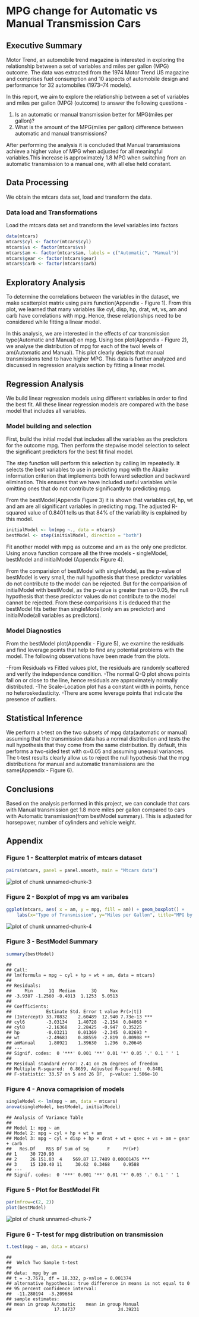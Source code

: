 MPG change for Automatic vs Manual Transmission Cars
===================================================

## Executive Summary

Motor Trend, an automobile trend magazine is interested in exploring the relationship between a set of variables and miles per gallon (MPG) outcome. The data was extracted from the 1974 Motor Trend US magazine and comprises fuel consumption and 10 aspects of automobile design and performance for 32 automobiles (1973–74 models).

In this report, we aim to explore the relationship between a set of variables and miles per gallon (MPG) (outcome) to answer the following questions -
1. Is an automatic or manual transmission better for MPG(miles per gallon)?
2. What is the amount of the MPG(miles per gallon) difference between automatic and manual transmissions?

After performing the analysis it is concluded that Manual transmissions achieve a higher value of MPG when adjusted for all meaningful variables.This increase is approximately 1.8 MPG when switching from an automatic transmission to a manual one, with all else held constant.

## Data Processing

We obtain the mtcars data set, load and transform the data.

### Data load and Transformations

Load the mtcars data set and transform the level variables into factors

```r
data(mtcars)
mtcars$cyl <- factor(mtcars$cyl)
mtcars$vs <- factor(mtcars$vs)
mtcars$am <- factor(mtcars$am, labels = c("Automatic", "Manual"))
mtcars$gear <- factor(mtcars$gear)
mtcars$carb <- factor(mtcars$carb)
```

## Exploratory Analysis

To determine the correlations between the variables in the dataset, we make scatterplot matrix using pairs function(Appendix - Figure 1). From this plot, we learned that many variables like cyl, disp, hp, drat, wt, vs, am and carb have correlations with mpg. Hence, these relationships need to be considered while fitting a linear model.

In this analysis, we are interested in the effects of car transmission type(Automatic and Manual) on mpg. Using box plot(Appendix - Figure 2), we analyse the distribution of mpg for each of the twol levels of am(Automatic and Manual).  This plot clearly depicts that manual transmissions tend to have higher MPG. This data is further analyzed and discussed in regression analysis section by fitting a linear model.

## Regression Analysis

We build linear regression models using different variables in order to find the best fit. All these linear regression models are compared with the base model that includes all variables.

### Model building and selection

First, build the initial model that includes all the variables as the predictors for the outcome mpg. Then perform the stepwise model selection to select the significant predictors for the best fit final model.

The step function will perform this selection by calling lm repeatedly. It selects the best variables to use in predicting mpg with the Akaike information criterion that implements both forward selection and backward elimination. This ensures that we have included useful variables while omitting ones that do not contribute significantly to predicting mpg.

From the bestModel(Appendix Figure 3) it is shown that variables cyl, hp, wt and am are all significant variables in predicting mpg. The adjusted R-squared value of 0.8401 tells us that 84% of the variability is explained by this model.


```r
initialModel <- lm(mpg ~., data = mtcars)
bestModel <- step(initialModel, direction = "both")
```

Fit another model with mpg as outcome and am as the only one predictor. Using anova function compare all the three models - singleModel, bestModel and initialModel (Appendix Figure 4). 

From the comparision of bestModel with singleModel, as the p-value of bestModel is very small, the null hypothesis that these predictor variables do not contribute to the model can be rejected. But for the comparision of initialModel with bestModel, as the p-value is greater than α=0.05, the null hypothesis that these predictor values do not contribute to the model cannot be rejected. From these comparisions it is deduced that the bestModel fits better than singleModel(only am as predictor) and initialMode(all variables as predictors).

### Model Diagnostics

From the bestModel plot(Appendix - Figure 5), we examine the residuals and find leverage points that help to find any potential problems with the model. The following observations have been made from the plots.

-From Residuals vs Fitted values plot, the residuals are randomly scattered and verify the independence condition.
-The normal Q-Q plot shows points fall on or close to the line, hence residuals are approximately normally distributed.
-The Scale-Location plot has a constant width in points, hence no heteroskedasticity.
-There are some leverage points that indicate the presence of outliers.

## Statistical Inference

We perform a t-test on the two subsets of mpg data(automatic or manual) assuming that the transmission data has a normal distribution and tests the null hypothesis that they come from the same distribution. By default, this performs a two-sided test with α=0.05 and assuming unequal variances. The t-test results clearly allow us to reject the null hypothesis that the mpg distributions for manual and automatic transmissions are the same(Appendix - Figure 6).

## Conclusions

Based on the analysis performed in this project, we can conclude that cars with Manual transmission get 1.8 more miles per gallon compared to cars with Automatic transmission(from bestModel summary). This is adjusted for horsepower, number of cylinders and vehicle weight.

## Appendix

### Figure 1 - Scatterplot matrix of mtcars dataset


```r
pairs(mtcars, panel = panel.smooth, main = "Mtcars data")
```

![plot of chunk unnamed-chunk-3](figure/unnamed-chunk-3-1.png) 

### Figure 2 - Boxplot of mpg vs am varibales


```r
ggplot(mtcars, aes( x = am, y = mpg, fill = am)) + geom_boxplot() +
    labs(x="Type of Transmission", y="Miles per Gallon", title="MPG by transmission type")
```

![plot of chunk unnamed-chunk-4](figure/unnamed-chunk-4-1.png) 

### Figure 3 - BestModel Summary


```r
summary(bestModel)
```

```
## 
## Call:
## lm(formula = mpg ~ cyl + hp + wt + am, data = mtcars)
## 
## Residuals:
##     Min      1Q  Median      3Q     Max 
## -3.9387 -1.2560 -0.4013  1.1253  5.0513 
## 
## Coefficients:
##             Estimate Std. Error t value Pr(>|t|)    
## (Intercept) 33.70832    2.60489  12.940 7.73e-13 ***
## cyl6        -3.03134    1.40728  -2.154  0.04068 *  
## cyl8        -2.16368    2.28425  -0.947  0.35225    
## hp          -0.03211    0.01369  -2.345  0.02693 *  
## wt          -2.49683    0.88559  -2.819  0.00908 ** 
## amManual     1.80921    1.39630   1.296  0.20646    
## ---
## Signif. codes:  0 '***' 0.001 '**' 0.01 '*' 0.05 '.' 0.1 ' ' 1
## 
## Residual standard error: 2.41 on 26 degrees of freedom
## Multiple R-squared:  0.8659,	Adjusted R-squared:  0.8401 
## F-statistic: 33.57 on 5 and 26 DF,  p-value: 1.506e-10
```

### Figure 4 - Anova comaprision of models


```r
singleModel <- lm(mpg ~ am, data = mtcars)
anova(singleModel, bestModel, initialModel)
```

```
## Analysis of Variance Table
## 
## Model 1: mpg ~ am
## Model 2: mpg ~ cyl + hp + wt + am
## Model 3: mpg ~ cyl + disp + hp + drat + wt + qsec + vs + am + gear + carb
##   Res.Df    RSS Df Sum of Sq       F     Pr(>F)    
## 1     30 720.90                                    
## 2     26 151.03  4    569.87 17.7489 0.00001476 ***
## 3     15 120.40 11     30.62  0.3468     0.9588    
## ---
## Signif. codes:  0 '***' 0.001 '**' 0.01 '*' 0.05 '.' 0.1 ' ' 1
```

### Figure 5 - Plot for BestModel Fit


```r
par(mfrow=c(2, 2))
plot(bestModel)
```

![plot of chunk unnamed-chunk-7](figure/unnamed-chunk-7-1.png) 

### Figure 6 - T-test for mpg distribution on transmission


```r
t.test(mpg ~ am, data = mtcars)
```

```
## 
## 	Welch Two Sample t-test
## 
## data:  mpg by am
## t = -3.7671, df = 18.332, p-value = 0.001374
## alternative hypothesis: true difference in means is not equal to 0
## 95 percent confidence interval:
##  -11.280194  -3.209684
## sample estimates:
## mean in group Automatic    mean in group Manual 
##                17.14737                24.39231
```



